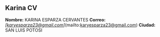 ## Karina CV

**Nombre:** KARINA ESPARZA CERVANTES
**Correo:** _[karyesparza23@gmail.com]_(mailto:karyesparza23@gmail.com)
**Ciudad:** SAN LUIS POTOSI